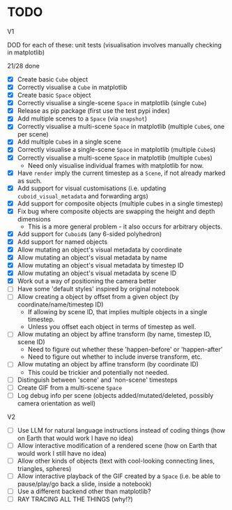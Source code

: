 # TODO

V1

DOD for each of these: unit tests (visualisation involves manually checking in matplotlib)

21/28 done

- [X] Create basic `Cube` object
- [X] Correctly visualise a `Cube` in matplotlib
- [X] Create basic `Space` object
- [X] Correctly visualise a single-scene `Space` in matplotlib (single `Cube`)
- [X] Release as pip package (first use the test pypi index)
- [X] Add multiple scenes to a `Space` (via `snapshot`)
- [X] Correctly visualise a multi-scene `Space` in matplotlib (multiple `Cube`s, one per scene)
- [X] Add multiple `Cube`s in a single scene
- [X] Correctly visualise a single-scene `Space` in matplotlib (multiple `Cube`s)
- [X] Correctly visualise a multi-scene `Space` in matplotlib (multiple `Cube`s)
  - Need only visualise individual frames with matplotlib for now.
- [X] Have `render` imply the current timestep as a `Scene`, if not already marked as such.
- [X] Add support for visual customisations (i.e. updating `cuboid_visual_metadata` and forwarding args)
- [X] Add support for composite objects (multiple cubes in a single timestep)
- [X] Fix bug where composite objects are swapping the height and depth dimensions
  - This is a more general problem - it also occurs for arbitrary objects.
- [X] Add support for `Cuboid`s (any 6-sided polyhedron)
- [X] Add support for named objects
- [X] Allow mutating an object's visual metadata by coordinate
- [X] Allow mutating an object's visual metadata by name
- [X] Allow mutating an object's visual metadata by timestep ID
- [X] Allow mutating an object's visual metadata by scene ID
- [X] Work out a way of positioning the camera better
- [ ] Have some 'default styles' inspired by original notebook
- [ ] Allow creating a object by offset from a given object (by coordinate/name/timestep ID)
  - If allowing by scene ID, that implies multiple objects in a single timestep.
  - Unless you offset each object in terms of timestep as well.
- [ ] Allow mutating an object by affine transform (by name, timestep ID, scene ID)
  - Need to figure out whether these 'happen-before' or 'happen-after'
  - Need to figure out whether to include inverse transform, etc.
- [ ] Allow mutating an object by affine transform (by coordinate ID)
  - This could be trickier and potentially not needed.
- [ ] Distinguish between 'scene' and 'non-scene' timesteps
- [ ] Create GIF from a multi-scene `Space`
- [ ] Log debug info per scene (objects added/mutated/deleted, possibly camera orientation as well)

V2

- [ ] Use LLM for natural language instructions instead of coding things (how on Earth that would work I have no idea)
- [ ] Allow interactive modification of a rendered scene (how on Earth that would work I still have no idea)
- [ ] Allow other kinds of objects (text with cool-looking connecting lines, triangles, spheres)
- [ ] Allow interactive playback of the GIF created by a `Space` (i.e. be able to pause/play/go back a slide, inside a notebook)
- [ ] Use a different backend other than matplotlib?
- [ ] RAY TRACING ALL THE THINGS (why!?)